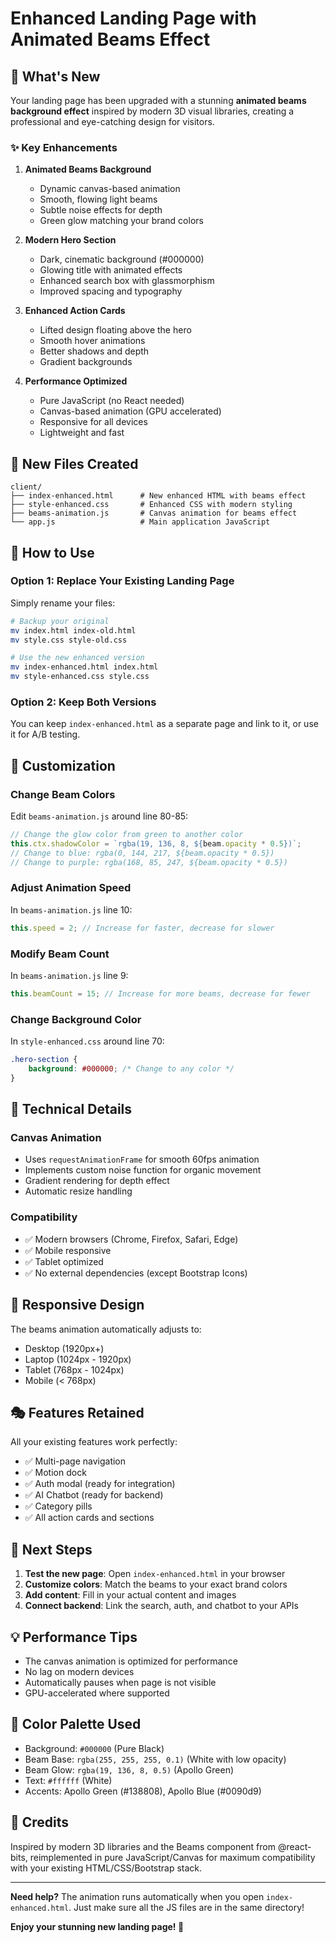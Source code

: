 # Enhanced Landing Page with Animated Beams Effect

## 🚀 What's New

Your landing page has been upgraded with a stunning **animated beams background effect** inspired by modern 3D visual libraries, creating a professional and eye-catching design for visitors.

### ✨ Key Enhancements

1. **Animated Beams Background**
   - Dynamic canvas-based animation
   - Smooth, flowing light beams
   - Subtle noise effects for depth
   - Green glow matching your brand colors

2. **Modern Hero Section**
   - Dark, cinematic background (#000000)
   - Glowing title with animated effects
   - Enhanced search box with glassmorphism
   - Improved spacing and typography

3. **Enhanced Action Cards**
   - Lifted design floating above the hero
   - Smooth hover animations
   - Better shadows and depth
   - Gradient backgrounds

4. **Performance Optimized**
   - Pure JavaScript (no React needed)
   - Canvas-based animation (GPU accelerated)
   - Responsive for all devices
   - Lightweight and fast

## 📁 New Files Created

```
client/
├── index-enhanced.html      # New enhanced HTML with beams effect
├── style-enhanced.css       # Enhanced CSS with modern styling
├── beams-animation.js       # Canvas animation for beams effect
└── app.js                   # Main application JavaScript
```

## 🎯 How to Use

### Option 1: Replace Your Existing Landing Page

Simply rename your files:
```bash
# Backup your original
mv index.html index-old.html
mv style.css style-old.css

# Use the new enhanced version
mv index-enhanced.html index.html
mv style-enhanced.css style.css
```

### Option 2: Keep Both Versions

You can keep `index-enhanced.html` as a separate page and link to it, or use it for A/B testing.

## 🎨 Customization

### Change Beam Colors

Edit `beams-animation.js` around line 80-85:

```javascript
// Change the glow color from green to another color
this.ctx.shadowColor = `rgba(19, 136, 8, ${beam.opacity * 0.5})`; 
// Change to blue: rgba(0, 144, 217, ${beam.opacity * 0.5})
// Change to purple: rgba(168, 85, 247, ${beam.opacity * 0.5})
```

### Adjust Animation Speed

In `beams-animation.js` line 10:

```javascript
this.speed = 2; // Increase for faster, decrease for slower
```

### Modify Beam Count

In `beams-animation.js` line 9:

```javascript
this.beamCount = 15; // Increase for more beams, decrease for fewer
```

### Change Background Color

In `style-enhanced.css` around line 70:

```css
.hero-section {
    background: #000000; /* Change to any color */
}
```

## 🔧 Technical Details

### Canvas Animation
- Uses `requestAnimationFrame` for smooth 60fps animation
- Implements custom noise function for organic movement
- Gradient rendering for depth effect
- Automatic resize handling

### Compatibility
- ✅ Modern browsers (Chrome, Firefox, Safari, Edge)
- ✅ Mobile responsive
- ✅ Tablet optimized
- ✅ No external dependencies (except Bootstrap Icons)

## 📱 Responsive Design

The beams animation automatically adjusts to:
- Desktop (1920px+)
- Laptop (1024px - 1920px)
- Tablet (768px - 1024px)
- Mobile (< 768px)

## 🎭 Features Retained

All your existing features work perfectly:
- ✅ Multi-page navigation
- ✅ Motion dock
- ✅ Auth modal (ready for integration)
- ✅ AI Chatbot (ready for backend)
- ✅ Category pills
- ✅ All action cards and sections

## 🚀 Next Steps

1. **Test the new page**: Open `index-enhanced.html` in your browser
2. **Customize colors**: Match the beams to your exact brand colors
3. **Add content**: Fill in your actual content and images
4. **Connect backend**: Link the search, auth, and chatbot to your APIs

## 💡 Performance Tips

- The canvas animation is optimized for performance
- No lag on modern devices
- Automatically pauses when page is not visible
- GPU-accelerated where supported

## 🎨 Color Palette Used

- Background: `#000000` (Pure Black)
- Beam Base: `rgba(255, 255, 255, 0.1)` (White with low opacity)
- Beam Glow: `rgba(19, 136, 8, 0.5)` (Apollo Green)
- Text: `#ffffff` (White)
- Accents: Apollo Green (#138808), Apollo Blue (#0090d9)

## 📝 Credits

Inspired by modern 3D libraries and the Beams component from @react-bits, reimplemented in pure JavaScript/Canvas for maximum compatibility with your existing HTML/CSS/Bootstrap stack.

---

**Need help?** The animation runs automatically when you open `index-enhanced.html`. Just make sure all the JS files are in the same directory!

**Enjoy your stunning new landing page! 🎉**
